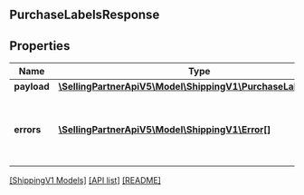 ## PurchaseLabelsResponse

## Properties

Name | Type | Description | Notes
------------ | ------------- | ------------- | -------------
**payload** | [**\SellingPartnerApiV5\Model\ShippingV1\PurchaseLabelsResult**](PurchaseLabelsResult.md) |  | [optional]
**errors** | [**\SellingPartnerApiV5\Model\ShippingV1\Error[]**](Error.md) | A list of error responses returned when a request is unsuccessful. | [optional]

[[ShippingV1 Models]](../) [[API list]](../../Api) [[README]](../../../README.md)
